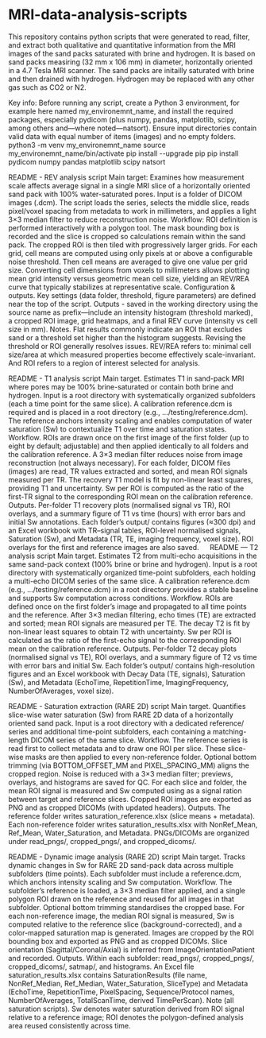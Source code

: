 # MRI-data-analysis-scripts
This repository contains python scripts that were generated to read, filter, and extract both qualitative and quantitative information from the MRI images of the sand packs saturated with brine and hydrogen.
It is based on sand packs measiring (32 mm x 106 mm) in diameter, horizontally oriented in a 4.7 Tesla MRI scanner. The sand packs are initailly saturated with brine and then drained with hydrogen. Hydrogen may be replaced with any other gas such as CO2 or N2. 

Key info: Before running any script, create a Python 3 environment, for example here named my_environemnt_name, and install the required packages, especially pydicom (plus numpy, pandas, matplotlib, scipy, among others and—where noted—natsort). Ensure input directories contain valid data with equal number of items (images) and no empty folders.
python3 -m venv my_environemnt_name
source my_environemnt_name/bin/activate
pip install --upgrade pip
pip install pydicom numpy pandas matplotlib scipy natsort

README - REV analysis script
Main target: Examines how measurement scale affects average signal in a single MRI slice of a horizontally oriented sand pack with 100% water-saturated pores. Input is a folder of DICOM images (.dcm). The script loads the series, selects the middle slice, reads pixel/voxel spacing from metadata to work in millimeters, and applies a light 3×3 median filter to reduce reconstruction noise.
Workflow: ROI definition is performed interactively with a polygon tool. The mask bounding box is recorded and the slice is cropped so calculations remain within the sand pack. The cropped ROI is then tiled with progressively larger grids. For each grid, cell means are computed using only pixels at or above a configurable noise threshold. Then cell means are averaged to give one value per grid size. Converting cell dimensions from voxels to millimeters allows plotting mean grid intensity versus geometric mean cell size, yielding an REV/REA curve that typically stabilizes at representative scale.
Configuration & outputs. Key settings (data folder, threshold, figure parameters) are defined near the top of the script. Outputs - saved in the working directory using the source name as prefix—include an intensity histogram (threshold marked), a cropped ROI image, grid heatmaps, and a final REV curve (intensity vs cell size in mm).
Notes. Flat results commonly indicate an ROI that excludes sand or a threshold set higher than the histogram suggests. Revising the threshold or ROI generally resolves issues.
REV/REA refers to: minimal cell size/area at which measured properties become effectively scale-invariant. And ROI refers to a region of interest selected for analysis.
 

README  - T1 analysis script
Main target. Estimates T1 in sand-pack MRI where pores may be 100% brine-saturated or contain both brine and hydrogen. Input is a root directory with systematically organized subfolders (each a time point for the same slice). A calibration reference.dcm is required and is placed in a root directory (e.g., .../testing/reference.dcm). The reference anchors intensity scaling and enables computation of water saturation (Sw) to contextualize T1 over time and saturation states.
Workflow. ROIs are drawn once on the first image of the first folder (up to eight by default; adjustable) and then applied identically to all folders and the calibration reference. A 3×3 median filter reduces noise from image reconstruction (not always necessary). For each folder, DICOM files (images) are read, TR values extracted and sorted, and mean ROI signals measured per TR. The recovery T1 model is fit by non-linear least squares, providing T1 and uncertainty. Sw per ROI is computed as the ratio of the first-TR signal to the corresponding ROI mean on the calibration reference.
Outputs. Per-folder T1 recovery plots (normalised signal vs TR), ROI overlays, and a summary figure of T1 vs time (hours) with error bars and initial Sw annotations. Each folder’s output/ contains figures (≈300 dpi) and an Excel workbook with TR–signal tables, ROI-level normalised signals, Saturation (Sw), and Metadata (TR, TE, imaging frequency, voxel size). ROI overlays for the first and reference images are also saved.
 
README — T2 analysis script
Main target. Estimates T2 from multi-echo acquisitions in the same sand-pack context (100% brine or brine and hydrogen). Input is a root directory with systematically organized time-point subfolders, each holding a multi-echo DICOM series of the same slice. A calibration reference.dcm (e.g., .../testing/reference.dcm) in a root directory provides a stable baseline and supports Sw computation across conditions.
Workflow. ROIs are defined once on the first folder’s image and propagated to all time points and the reference. After 3×3 median filtering, echo times (TE) are extracted and sorted; mean ROI signals are measured per TE. The decay T2  is fit by non-linear least squares to obtain T2 with uncertainty. Sw per ROI is calculated as the ratio of the first-echo signal to the corresponding ROI mean on the calibration reference.
Outputs. Per-folder T2 decay plots (normalised signal vs TE), ROI overlays, and a summary figure of T2 vs time with error bars and initial Sw. Each folder’s output/ contains high-resolution figures and an Excel workbook with Decay Data (TE, signals), Saturation (Sw), and Metadata (EchoTime, RepetitionTime, ImagingFrequency, NumberOfAverages, voxel size).
 

README - Saturation extraction (RARE 2D) script
Main target. Quantifies slice-wise water saturation (Sw) from RARE 2D data of a horizontally oriented sand pack. Input is a root directory with a dedicated reference/ series and additional time-point subfolders, each containing a matching-length DICOM series of the same slice.
Workflow. The reference series is read first to collect metadata and to draw one ROI per slice. These slice-wise masks are then applied to every non-reference folder. Optional bottom trimming (via BOTTOM_OFFSET_MM and PIXEL_SPACING_MM) aligns the cropped region. Noise is reduced with a 3×3 median filter; previews, overlays, and histograms are saved for QC. For each slice and folder, the mean ROI signal is measured and Sw computed using as a signal ration between target and reference slices. Cropped ROI images are exported as PNG and as cropped DICOMs (with updated headers).
Outputs. The reference folder writes saturation_reference.xlsx (slice means + metadata). Each non-reference folder writes saturation_results.xlsx with NonRef_Mean, Ref_Mean, Water_Saturation, and Metadata. PNGs/DICOMs are organized under read_pngs/, cropped_pngs/, and cropped_dicoms/.
 

README  - Dynamic image analysis (RARE 2D) script
Main target. Tracks dynamic changes in Sw for RARE 2D sand-pack data across multiple subfolders (time points). Each subfolder must include a reference.dcm, which anchors intensity scaling and Sw computation.
Workflow. The subfolder’s reference is loaded, a 3×3 median filter applied, and a single polygon ROI drawn on the reference and reused for all images in that subfolder. Optional bottom trimming standardises the cropped base. For each non-reference image, the median ROI signal is measured, Sw is computed relative to the reference slice (background-corrected), and a color-mapped saturation map is generated. Images are cropped by the ROI bounding box and exported as PNG and as cropped DICOMs. Slice orientation (Sagittal/Coronal/Axial) is inferred from ImageOrientationPatient and recorded.
Outputs. Within each subfolder: read_pngs/, cropped_pngs/, cropped_dicoms/, satmap/, and histograms. An Excel file saturation_results.xlsx contains SaturationResults (file name, NonRef_Median, Ref_Median, Water_Saturation, SliceType) and Metadata (EchoTime, RepetitionTime, PixelSpacing, Sequence/Protocol names, NumberOfAverages, TotalScanTime, derived TimePerScan).
Note (all saturation scripts). Sw denotes water saturation derived from ROI signal relative to a reference image; ROI denotes the polygon-defined analysis area reused consistently across time.

